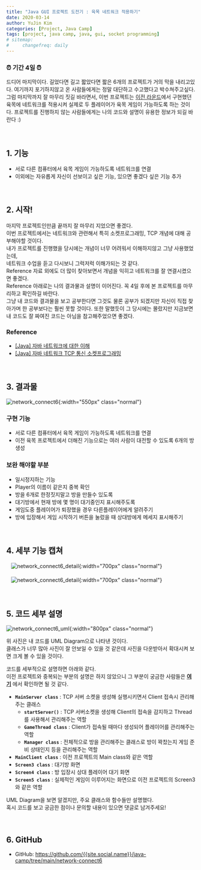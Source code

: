 ```yaml
---
title: "Java GUI 프로젝트 도전기 : 육목 네트워크 적용하기"
date: 2020-03-14
author: YuJin Kim
categories: [Project, Java Camp]
tags: [project, java camp, java, gui, socket programming]
# sitemap:
#     changefreq: daily
---
```


### ⏰ 기간 4일 ⏰

드디어 마지막이다. 길었다면 길고 짧았다면 짧은 6개의 프로젝트가 거의 막을 내리고있다. 여기까지 포기하지않고 온 사람들에게는 정말 대단하고 수고했다고 박수쳐주고싶다. 그럼 마지막까지 잘 마무리 짓길 바라면서, 이번 프로젝트는 [이전 라운드]({{site.url}}/posts/connect6)에서 구현했던 육목에 네트워크를 적용시켜 실제로 두 플레이어가 육목 게임이 가능하도록 하는 것이다. 프로젝트를 진행하지 않는 사람들에게는 나의 코드와 설명이 유용한 정보가 되길 바란다 :)  
<br/>
<br/>

## 1. 기능

- 서로 다른 컴퓨터에서 육목 게임이 가능하도록 네트워크를 연결
- 이외에는 자유롭게 자신이 선보이고 싶은 기능, 있으면 좋겠다 싶은 기능 추가
  <br/><br/><br/>

## 2. 시작!

마지막 프로젝트인만큼 끝까지 잘 마무리 지었으면 좋겠다.  
이번 프로젝트에서는 네트워크와 관련해서 특히 소켓프로그래밍, TCP 개념에 대해 공부해야할 것이다.  
내가 프로젝트를 진행했을 당시에는 개념이 너무 어려워서 이해하지않고 그냥 사용했었는데,  
네트워크 수업을 듣고 다시보니 그럭저럭 이해가되는 것 같다.  
Reference 자료 외에도 더 많이 찾아보면서 개념을 익히고 네트워크를 잘 연결시켰으면 좋겠다.  
Reference 아래로는 나의 결과물과 설명이 이어진다. 꼭 4일 후에 본 프로젝트를 마무리하고 확인하길 바란다.  
그냥 내 코드와 결과물을 보고 공부한다면 그것도 물론 공부가 되겠지만 자신이 직접 찾아가며 한 공부보다는 훨씬 못할 것이다. 또한 말했듯이 그 당시에는 몰랐지만 지금보면 내 코드도 잘 짜여진 코드는 아님을 참고해주었으면 좋겠다.

### Reference

- [[Java] 자바 네트워크에 대한 이해](https://coding-factory.tistory.com/267)
- [[Java] 자바 네트워크 TCP 통신 소켓프로그래밍](https://coding-factory.tistory.com/270)
  <br/><br/><br/>

## 3. 결과물

![network_connect6](/assets/img/post/project/java-camp/connect6.png){:width="550px" class="normal"}

### 구현 기능

- 서로 다른 컴퓨터에서 육목 게임이 가능하도록 네트워크를 연결
- 이전 육목 프로젝트에서 더해진 기능으로는 여러 사람이 대전할 수 있도록 6개의 방 생성

### 보완 해야할 부분

- 일시정지하는 기능
- Player의 이름이 같은지 중복 확인
- 방을 6개로 한정짓지말고 방을 만들수 있도록
- 대기방에서 현재 방에 몇 명이 대기중인지 표시해주도록
- 게임도중 플레이어가 퇴장했을 경우 다른플레이어에게 알려주기
- 방에 입장해서 게임 시작하기 버튼을 눌렀을 때 상대방에게 메세지 표시해주기
  <br/><br/><br/>

## 4. 세부 기능 캡쳐

ㅤ![network_connect6_detail](</assets/img/post/project/java-camp/network_connect6_detail(1).png>){:width="700px" class="normal"}  
<br/>
ㅤ![network_connect6_detail](</assets/img/post/project/java-camp/network_connect6_detail(2).png>){:width="700px" class="normal"}
<br/><br/><br/>

## 5. 코드 세부 설명

![network_connect6_uml](/assets/img/post/project/java-camp/network_connect6_uml.gif){:width="800px" class="normal"}

위 사진은 내 코드를 UML Diagram으로 나타낸 것이다.  
클래스가 너무 많아 사진이 잘 안보일 수 있을 것 같은데 사진을 다운받아서 확대시켜 보면 크게 볼 수 있을 것이다.

코드를 세부적으로 설명하면 아래와 같다.  
이전 프로젝트와 중복되는 부분의 설명은 하지 않았으니 그 부분이 궁금한 사람들은 [**여기**]({{site.url}}/posts/connect6) 에서 확인하면 될 것 같다.

- **`MainServer class`** : TCP 서버 소켓을 생성해 실행시키면서 Client 접속시 관리해주는 클래스
  - **`startServer()`** : TCP 서버소켓을 생성해 Client의 접속을 감지하고 Thread를 사용해서 관리해주는 역할
  - **`GameThread class`** : Client가 접속될 때마다 생성되어 플레이어를 관리해주는 역할
  - **`Manager class`** : 전체적으로 방을 관리해주는 클래스로 방이 꽉찼는지 게임 준비 상태인지 등을 관리해주는 역할
- **`MainClient class`** : 이전 프로젝트의 Main class와 같은 역할
- **`Screen3 class`** : 대기방 화면
- **`Screen4 class`** : 방 입장시 상대 플레이어 대기 화면
- **`Screen5 class`** : 실제적인 게임이 이루어지는 화면으로 이전 프로젝트의 Screen3와 같은 역할

UML Diagram을 보면 알겠지만, 주요 클래스와 함수들만 설명했다.  
혹시 코드를 보고 궁금한 점이나 문의할 내용이 있으면 댓글로 남겨주세요!
<br/><br/><br/>

## 6. GitHub

- GitHub: <https://github.com/{{site.social.name}}/java-camp/tree/main/network-connect6>
